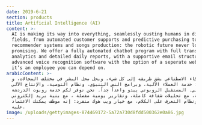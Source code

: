 ```yaml
---
date: 2019-6-21
section: products
title: Artificial Intelligence (AI)
content: >-
  AI is making its way into everything, seamlessly ousting humans in different
  fields, from automated customer supports and predictive purchasing to
  recommender systems and songs production: the robotic future never looked more
  promising. We offer a fully automated chatbot program with full transparent
  analytics and detailed daily reports, with a supportive email structure and an
  advanced voice recognition software with the option of a seperate webhook:
  it’s an employee you can depend on.
arabicContent: >-
  الذكاء الاصطناعي يشق طريقه إلى كل شيء، ويحل محل البشر في مختلف المجالات، و
  منها: خدمة العملاء الآلية، وبرامج النص التنبؤي، ونظام التوصية، والإنتاج الآلي
  للأغاني. المستقبل الروبوتي يبدو واعداً جداً. نحن نوفر لكم خدمة روبوت الدردشة
  التفاعلية، مع تحليلات شفافة كاملة، وتقارير يومية مفصلة ، مع بنية بريد إلكتروني
  داعمة، ونظام التعرف على الكلام، مع خيار ويب هوك منفرد: إنه موظف يمكنك الاعتماد
  عليه.
image: /uploads/gettyimages-874469172-5a72a730d8fdd500362e0a86.jpg
---
```


